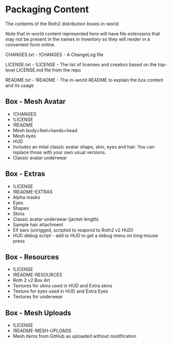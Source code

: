 # Packaging Content

The contents of the Roth2 distribution boxes in-world

Note that in-world content represented here will have file extensions
that may not be present in the names in inventory so they will render
in a convenient form online.

CHANGES.txt - !CHANGES - A ChangeLog file

LICENSE.txt - !LICENSE - The list of licenses and creators based on the top-level LICENSE.md file from the repo

README.txt - !README - The in-world README to explain the box content and its usage

## Box - Mesh Avatar 
* !CHANGES
* !LICENSE
* !README
* Mesh body+feet+hands+head
* Mesh eyes
* HUD
* Includes an intial classic avatar shape, skin, eyes and hair. You can replace those with your own usual versions.
* Classic avatar underwear

## Box - Extras
* !LICENSE
* !README-EXTRAS
* Alpha masks
* Eyes
* Shapes
* Skins
* Classic avatar underwear (jacket length)
* Sample hair attachment
* Elf ears (unrigged, scripted to respond to Roth2 v2 HUD)
* HUD debug script - add to HUD to get a debug menu on long mouse press

## Box - Resources
* !LICENSE
* !README-RESOURCES
* Roth 2 v2 Box Art
* Textures for skins used in HUD and Extra skins
* Texture for eyes used in HUD and Extra Eyes
* Textures for underwear

## Box - Mesh Uploads
* !LICENSE
* !README-MESH-UPLOADS
* Mesh items from GitHub as uploaded without modification
